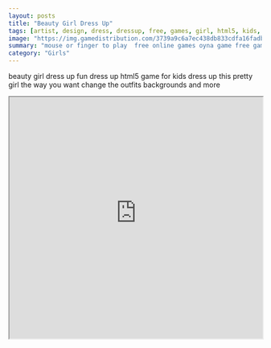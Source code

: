 ```yaml
---
layout: posts
title: "Beauty Girl Dress Up"
tags: [artist, design, dress, dressup, free, games, girl, html5, kids, make, mobile, free, online, games, oyna, game, free, games, play, play, games]
image: "https://img.gamedistribution.com/3739a9c6a7ec438db833cdfa16fadbdb.jpg"
summary: "mouse or finger to play  free online games oyna game free games play play games"
category: "Girls"
---
```


beauty girl dress up fun dress up html5 game for kids dress up this pretty girl the way you want change the outfits backgrounds and more

<iframe width="100%" height="480px;" src="https://html5.gamedistribution.com/3739a9c6a7ec438db833cdfa16fadbdb/"></iframe>